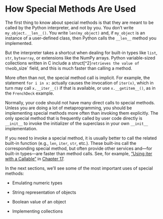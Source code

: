 # How Special Methods Are Used

The first thing to know about special methods is that they are meant to be called by the Python interpreter, and not by you. You don’t write `my_object.__len__()`. You write `len(my_object)` and, if `my_object` is an instance of a user-defined class, then Python calls the `__len__` method you implemented.

But the interpreter takes a shortcut when dealing for built-in types like `list`, `str`, `bytearray`, or extensions like the NumPy arrays. Python variable-sized collections written in C include a struct[^2]` retrieves the value of the `ob_size` field, and this is much faster than calling a method.

More often than not, the special method call is implicit. For example, the statement `for i in x:` actually causes the invocation of `iter(x)`, which in turn may call `x.__iter__()` if that is available, or use `x.__getitem__()`, as in the `FrenchDeck` example.

Normally, your code should not have many direct calls to special methods. Unless you are doing a lot of metaprogramming, you should be implementing special methods more often than invoking them explicitly. The only special method that is frequently called by user code directly is `__init__` to invoke the initializer of the superclass in your own `__init__` implementation.

If you need to invoke a special method, it is usually better to call the related built-in function (e.g., `len`, `iter`, `str`, etc.). These built-ins call the corresponding special method, but often provide other services and—for built-in types—are faster than method calls. See, for example, [“Using iter with a Callable”](ch17.html#iter_closer_look) in [Chapter 17](ch17.html#iterables2generators).

In the next sections, we’ll see some of the most important uses of special methods:

- Emulating numeric types
    
- String representation of objects
    
- Boolean value of an object
    
- Implementing collections